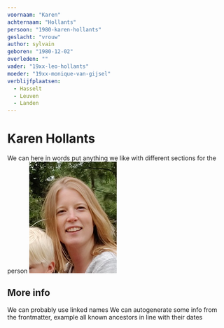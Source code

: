 ```yaml
---
voornaam: "Karen"
achternaam: "Hollants"
persoon: "1980-karen-hollants"
geslacht: "vrouw"
author: sylvain
geboren: "1980-12-02"
overleden: ""
vader: "19xx-leo-hollants"
moeder: "19xx-monique-van-gijsel"   
verblijfplaatsen:
  - Hasselt
  - Leuven
  - Landen
---
```

# Karen Hollants
We can here in words put anything we like
with different sections for the person
![](voorgrond.jpg)

## More info
We can probably use linked names 
We can autogenerate some info from the frontmatter,
example all known ancestors in line with their dates





